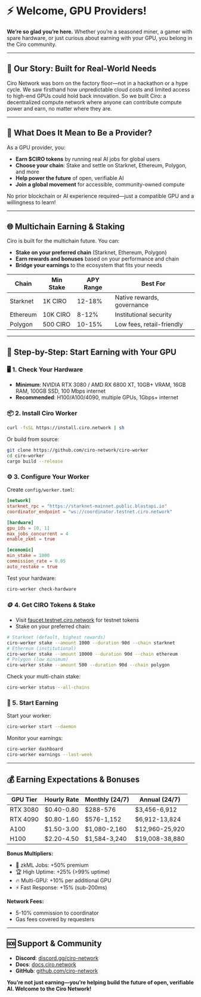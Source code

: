 # ⚡ Welcome, GPU Providers!

**We’re so glad you’re here.** Whether you’re a seasoned miner, a gamer with spare hardware, or just curious about earning with your GPU, you belong in the Ciro community.

---

## 🌱 Our Story: Built for Real-World Needs

Ciro Network was born on the factory floor—not in a hackathon or a hype cycle. We saw firsthand how unpredictable cloud costs and limited access to high-end GPUs could hold back innovation. So we built Ciro: a decentralized compute network where anyone can contribute compute power and earn, no matter where they are.

---

## 🤔 What Does It Mean to Be a Provider?

As a GPU provider, you:
- **Earn $CIRO tokens** by running real AI jobs for global users
- **Choose your chain**: Stake and settle on Starknet, Ethereum, Polygon, and more
- **Help power the future** of open, verifiable AI
- **Join a global movement** for accessible, community-owned compute

No prior blockchain or AI experience required—just a compatible GPU and a willingness to learn!

---

## 🌐 Multichain Earning & Staking

Ciro is built for the multichain future. You can:
- **Stake on your preferred chain** (Starknet, Ethereum, Polygon)
- **Earn rewards and bonuses** based on your performance and chain
- **Bridge your earnings** to the ecosystem that fits your needs

| Chain      | Min Stake | APY Range | Best For                  |
|------------|-----------|-----------|---------------------------|
| Starknet   | 1K CIRO   | 12-18%    | Native rewards, governance|
| Ethereum   | 10K CIRO  | 8-12%     | Institutional security    |
| Polygon    | 500 CIRO  | 10-15%    | Low fees, retail-friendly |

---

## 🚀 Step-by-Step: Start Earning with Your GPU

### 🖥️ 1. Check Your Hardware
- **Minimum**: NVIDIA RTX 3080 / AMD RX 6800 XT, 10GB+ VRAM, 16GB RAM, 100GB SSD, 100 Mbps internet
- **Recommended**: H100/A100/4090, multiple GPUs, 1Gbps+ internet

### 📦 2. Install Ciro Worker
```bash
curl -fsSL https://install.ciro.network | sh
```
Or build from source:
```bash
git clone https://github.com/ciro-network/ciro-worker
cd ciro-worker
cargo build --release
```

### ⚙️ 3. Configure Your Worker
Create `config/worker.toml`:
```toml
[network]
starknet_rpc = "https://starknet-mainnet.public.blastapi.io"
coordinator_endpoint = "ws://coordinator.testnet.ciro.network"

[hardware]
gpu_ids = [0, 1]
max_jobs_concurrent = 4
enable_zkml = true

[economic]
min_stake = 1000
commission_rate = 0.05
auto_restake = true
```
Test your hardware:
```bash
ciro-worker check-hardware
```

### 🪙 4. Get CIRO Tokens & Stake
- Visit [faucet.testnet.ciro.network](https://faucet.testnet.ciro.network) for testnet tokens
- Stake on your preferred chain:
```bash
# Starknet (default, highest rewards)
ciro-worker stake --amount 1000 --duration 90d --chain starknet
# Ethereum (institutional)
ciro-worker stake --amount 10000 --duration 90d --chain ethereum
# Polygon (low minimum)
ciro-worker stake --amount 500 --duration 90d --chain polygon
```
Check your multi-chain stake:
```bash
ciro-worker status --all-chains
```

### 🚦 5. Start Earning
Start your worker:
```bash
ciro-worker start --daemon
```
Monitor your earnings:
```bash
ciro-worker dashboard
ciro-worker earnings --last-week
```

---

## 💰 Earning Expectations & Bonuses

| GPU Tier    | Hourly Rate | Monthly (24/7) | Annual (24/7) |
|-------------|-------------|----------------|---------------|
| RTX 3080    | $0.40-0.80  | $288-576       | $3,456-6,912  |
| RTX 4090    | $0.80-1.60  | $576-1,152     | $6,912-13,824 |
| A100        | $1.50-3.00  | $1,080-2,160   | $12,960-25,920|
| H100        | $2.20-4.50  | $1,584-3,240   | $19,008-38,880|

**Bonus Multipliers:**
- 🔐 zkML Jobs: +50% premium
- 🏆 High Uptime: +25% (>99% uptime)
- 🔥 Multi-GPU: +10% per additional GPU
- ⚡ Fast Response: +15% (sub-200ms)

**Network Fees:**
- 5-10% commission to coordinator
- Gas fees covered by requesters

---

## 🆘 Support & Community
- **Discord**: [discord.gg/ciro-network](https://discord.gg/ciro-network)
- **Docs**: [docs.ciro.network](https://docs.ciro.network)
- **GitHub**: [github.com/ciro-network](https://github.com/ciro-network)

**You’re not just earning—you’re helping build the future of open, verifiable AI. Welcome to the Ciro Network!**
